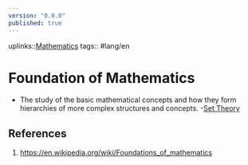 ```yaml
---
version: "0.0.0"
published: true
---
```

uplinks::[Mathematics](./Mathematics.md)
tags:: #lang/en
# Foundation of Mathematics
- The study of the basic mathematical concepts and how they form hierarchies of more complex structures and concepts.
	-[Set Theory](./Set%20Theory.md)
## References
1. https://en.wikipedia.org/wiki/Foundations_of_mathematics
